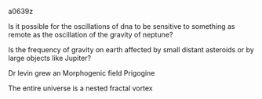 a0639z

Is it possible for the oscillations of dna to be sensitive to something as remote as the oscillation of the gravity of neptune?

Is the frequency of gravity on earth affected by small distant asteroids or by large objects like Jupiter?

Dr levin grew an
Morphogenic field
Prigogine

The entire universe is a nested fractal vortex
